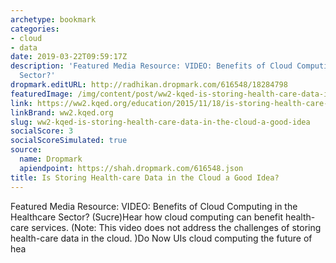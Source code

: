```yaml
---
archetype: bookmark
categories:
- cloud
- data
date: 2019-03-22T09:59:17Z
description: 'Featured Media Resource: VIDEO: Benefits of Cloud Computing in the Healthcare
  Sector?'
dropmark.editURL: http://radhikan.dropmark.com/616548/18284798
featuredImage: /img/content/post/ww2-kqed-is-storing-health-care-data-in-the-cloud-a-good-idea.png
link: https://ww2.kqed.org/education/2015/11/18/is-storing-health-care-data-in-the-cloud-a-good-idea/
linkBrand: ww2.kqed.org
slug: ww2-kqed-is-storing-health-care-data-in-the-cloud-a-good-idea
socialScore: 3
socialScoreSimulated: true
source:
  name: Dropmark
  apiendpoint: https://shah.dropmark.com/616548.json
title: Is Storing Health-care Data in the Cloud a Good Idea?
---
```

Featured Media Resource: VIDEO: Benefits of Cloud Computing in the Healthcare Sector? (Sucre)Hear how cloud computing can benefit health-care services. (Note: This video does not address the challenges of storing health-care data in the cloud. )Do Now UIs cloud computing the future of hea